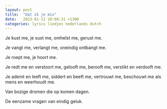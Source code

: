 ```yaml
---
layout: post
title:  "Dat ik je mis"
date:   2023-01-12 10:08:31 +1300
categories: lyrics liedjes nederlands dutch
---
```


Je kust me, je sust me, omhelst me, gerust me.

Je vangt me, verlangt me, oneindig ontbangt me.

Je roept me, je hoort me.

Je redt me en verstoort me, gelooft me, berooft me, verstikt en verdooft me.

Je ademt en leeft me, siddert en beeft me, vertrouwt me, beschouwt me als mens en weerhoudt me.

Van bozige dromen die op komen dagen.

De eenzame vragen van eindig geluk.
